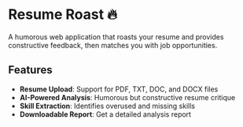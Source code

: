 # Resume Roast 🔥

A humorous web application that roasts your resume and provides constructive feedback, then matches you with job opportunities.

## Features

- **Resume Upload**: Support for PDF, TXT, DOC, and DOCX files
- **AI-Powered Analysis**: Humorous but constructive resume critique
- **Skill Extraction**: Identifies overused and missing skills
- **Downloadable Report**: Get a detailed analysis report

